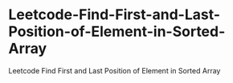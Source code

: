 # Leetcode-Find-First-and-Last-Position-of-Element-in-Sorted-Array
Leetcode Find First and Last Position of Element in Sorted Array

